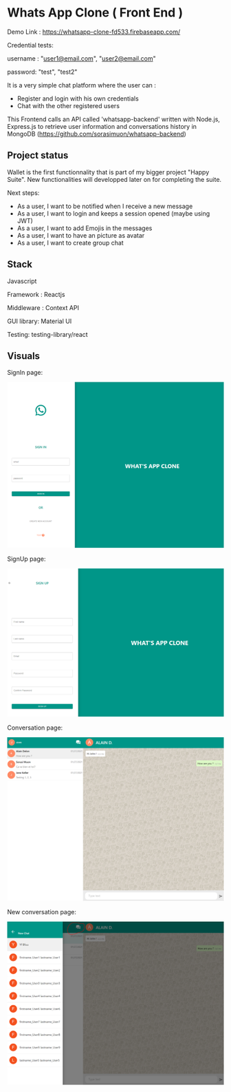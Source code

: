 # Whats App Clone ( Front End )

Demo Link : https://whatsapp-clone-fd533.firebaseapp.com/

Credential tests: 

username : "user1@email.com", "user2@email.com"

password: "test", "test2"

It is a very simple chat platform where the user can :
  - Register and login with his own credentials
  - Chat with the other registered users
  
This Frontend calls an API called 'whatsapp-backend' written with Node.js, Express.js to retrieve user information and conversations history in MongoDB (https://github.com/sorasimuon/whatsapp-backend)
 
 
## Project status

Wallet is the first functionnality that is part of my bigger project "Happy Suite". New functionalities will developped later on for completing the suite.

Next steps:
  
  - As a user, I want to be notified when I receive a new message
  - As a user, I want to login and keeps a session opened (maybe using JWT)
  - As a user, I want to add Emojis in the messages
  - As a user, I want to have an picture as avatar
  - As a user, I want to create group chat

## Stack
Javascript

Framework : Reactjs

Middleware : Context API

GUI library: Material UI

Testing: testing-library/react

## Visuals

SignIn page:

![plot](./SignIn.PNG)

SignUp page:

![plot](./SignUp.PNG)

Conversation page:

![plot](./Conversation.PNG)

New conversation page:

![plot](./NewConversation.PNG)
